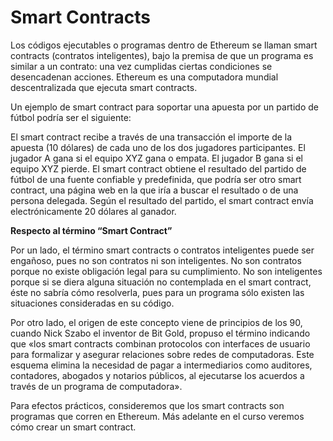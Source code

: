 # Smart Contracts

Los códigos ejecutables o programas dentro de Ethereum se llaman smart contracts (contratos inteligentes), bajo la premisa de que un programa es similar a un contrato: una vez cumplidas ciertas condiciones se desencadenan acciones. Ethereum es una computadora mundial descentralizada que ejecuta smart contracts.

Un ejemplo de smart contract para soportar una apuesta por un partido de fútbol podría ser el siguiente:

El smart contract recibe a través de una transacción el importe de la apuesta (10 dólares) de cada uno de los dos jugadores participantes. El jugador A gana si el equipo XYZ gana o empata. El jugador B gana si el equipo XYZ pierde. El smart contract obtiene el resultado del partido de fútbol de una fuente confiable y predefinida, que podría ser otro smart contract, una página web en la que iría a buscar el resultado o de una persona delegada. Según el resultado del partido, el smart contract envía electrónicamente 20 dólares al ganador.

**Respecto al término “Smart Contract”**

Por un lado, el término smart contracts o contratos inteligentes puede ser engañoso, pues no son contratos ni son inteligentes. No son contratos porque no existe obligación legal para su cumplimiento. No son inteligentes porque si se diera alguna situación no contemplada en el smart contract, éste no sabría cómo resolverla, pues para un programa sólo existen las situaciones consideradas en su código.

Por otro lado, el origen de este concepto viene de principios de los 90, cuando Nick Szabo el inventor de Bit Gold, propuso el término indicando que «los smart contracts combinan protocolos con interfaces de usuario para formalizar y asegurar relaciones sobre redes de computadoras. Este esquema elimina la necesidad de pagar a intermediarios como auditores, contadores, abogados y notarios públicos, al ejecutarse los acuerdos a través de un programa de computadora».

Para efectos prácticos, consideremos que los smart contracts son programas que corren en Ethereum. Más adelante en el curso veremos cómo crear un smart contract.

